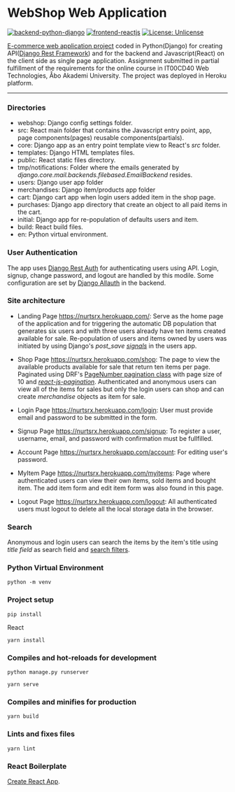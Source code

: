 # WebShop Web Application
[![backend-python-django](https://img.shields.io/badge/Backend-Python/Django-green)](https://www.djangoproject.com)
[![frontend-reactjs](https://img.shields.io/badge/Frontend-Javascript/React-blue)](https://reactjs.org)
[![License: Unlicense](https://img.shields.io/badge/License-Unlicense-9cf.svg)](http://unlicense.org/)

[E-commerce web application project](https://nurtsrx.herokuapp.com/) coded in Python(Django) for creating API([Django Rest Framework](https://www.django-rest-framework.org)) and for the backend  and Javascript(React) on the client side as single page application. Assignment submitted in partial fulfillment of the requirements for the online course in  IT00CD40 Web Technologies, Åbo Akademi University. The project was deployed in Heroku platform.

---

### Directories
- webshop: Django config settings folder.
- src: React main folder that contains the Javascript entry point, app, page components(pages) reusable components(partials).
- core: Django app as an entry point template view to React's *src* folder.
- templates: Django HTML templates files. 
- public: React static files directory.
- tmp/notifications: Folder where the emails generated by *django.core.mail.backends.filebased.EmailBackend* resides.
- users: Django user app folder
- merchandises: Django item/products app folder
- cart: Django cart app when login users added item in the shop page.
- purchases: Django app directory that create an object to all paid items in the cart.
- initial: Django app for re-population of defaults users and item.
- build: React build files.
- en: Python virtual environment.

### User Authentication
The app uses  [Django Rest Auth](https://django-rest-auth.readthedocs.io/en/latest/) for authenticating users using API. Login, signup, change password, and logout are handled by this modile. Some configuration are set by [Django Allauth](https://django-allauth.readthedocs.io/en/latest/installation.html) in the backend.

### Site architecture
- Landing Page https://nurtsrx.herokuapp.com/: Serve as the home page of the application and for   triggering the automatic DB population that generates six users and with three users already have ten items created available for sale. Re-population of users and items owned by users was initiated by using Django's *post_save [signals](https://docs.djangoproject.com/en/3.1/topics/signals/)* in the users app.

- Shop Page https://nurtsrx.herokuapp.com/shop: The page to view the available products available for sale that return ten items per page. Paginated using DRF's [PageNumber pagination class](https://www.django-rest-framework.org/api-guide/pagination/#pagenumberpagination) with page size of 10 and *[react-js-pagination](https://www.npmjs.com/package/react-js-pagination)*. Authenticated and anonymous users can view all of the items for sales but only the login users can shop and can create _merchandise_ objects as item for sale.

- Login Page https://nurtsrx.herokuapp.com/login: User must provide email and password to be submitted in the form.

- Signup Page https://nurtsrx.herokuapp.com/signup: To register a user, username, email, and password with confirmation must be fullfilled.

- Account Page https://nurtsrx.herokuapp.com/account: For editing user's password.

- MyItem Page https://nurtsrx.herokuapp.com/myitems: Page where authenticated users can view their own items, sold items and bought item. The add item form and edit item form was also found in this page.

- Logout Page https://nurtsrx.herokuapp.com/logout: All authenticated users must logout to delete all the local storage data in the browser.

### Search
Anonymous and login users can search the items by the item's title using *title field* as search field and [search filters](https://www.django-rest-framework.org/api-guide/filtering/#searchfilter).




### Python Virtual Environment
```
python -m venv
```

### Project setup
```
pip install
```
React
```
yarn install
```

### Compiles and hot-reloads for development

```
python manage.py runserver
```

```
yarn serve
```

### Compiles and minifies for production
```
yarn build
```

### Lints and fixes files
```
yarn lint
```

### React Boilerplate
[Create React App](https://github.com/facebook/create-react-app).